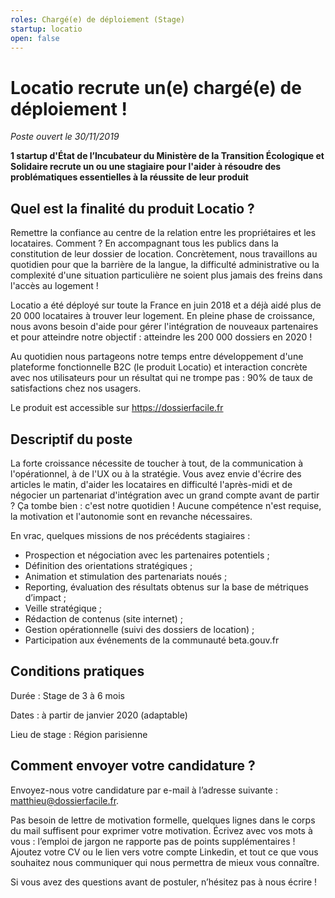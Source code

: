 ```yaml
---
roles: Chargé(e) de déploiement (Stage)
startup: locatio
open: false
---
```


# Locatio recrute un(e) chargé(e) de déploiement !

_Poste ouvert le 30/11/2019_

**1 startup d'État de l’Incubateur du Ministère de la Transition Écologique et Solidaire recrute un ou une stagiaire pour l'aider à résoudre des problématiques essentielles à la réussite de leur produit**

## Quel est la finalité du produit Locatio ?

Remettre la confiance au centre de la relation entre les propriétaires et les locataires. Comment ? En accompagnant tous les publics dans la constitution de leur dossier de location. Concrètement, nous travaillons au quotidien pour que la barrière de la langue, la difficulté administrative ou la complexité d'une situation particulière ne soient plus jamais des freins dans l'accès au logement !

Locatio a été déployé sur toute la France en juin 2018 et a déjà aidé plus de 20 000 locataires à trouver leur logement. En pleine phase de croissance, nous avons besoin d'aide pour gérer l'intégration de nouveaux partenaires et pour atteindre notre objectif : atteindre les 200 000 dossiers en 2020 !

Au quotidien nous partageons notre temps entre développement d'une plateforme fonctionnelle B2C (le produit Locatio) et interaction concrète avec nos utilisateurs pour un résultat qui ne trompe pas : 90% de taux de satisfactions chez nos usagers.

Le produit est accessible sur https://dossierfacile.fr

## Descriptif du poste

La forte croissance nécessite de toucher à tout, de la communication à l'opérationnel, à de l'UX ou à la stratégie. Vous avez envie d'écrire des articles le matin, d'aider les locataires en difficulté l'après-midi et de négocier un partenariat d'intégration avec un grand compte avant de partir ? Ça tombe bien : c'est notre quotidien ! Aucune compétence n'est requise, la motivation et l'autonomie sont en revanche nécessaires.

En vrac, quelques missions de nos précédents stagiaires :

- Prospection et négociation avec les partenaires potentiels ;
- Définition des orientations stratégiques ;
- Animation et stimulation des partenariats noués ;
- Reporting, évaluation des résultats obtenus sur la base de métriques d’impact ;
- Veille stratégique ;
- Rédaction de contenus (site internet) ;
- Gestion opérationnelle (suivi des dossiers de location) ;
- Participation aux événements de la communauté beta.gouv.fr 

## Conditions pratiques

Durée : Stage de 3 à 6 mois

Dates : à partir de janvier 2020 (adaptable)

Lieu de stage : Région parisienne


## Comment envoyer votre candidature ?

Envoyez-nous votre candidature par e-mail à l’adresse suivante : [matthieu@dossierfacile.fr](mailto:matthieu@dossierfacile.fr).

Pas besoin de lettre de motivation formelle, quelques lignes dans le corps du mail suffisent pour exprimer votre motivation. Écrivez avec vos mots à vous : l’emploi de jargon ne rapporte pas de points supplémentaires ! Ajoutez votre CV ou le lien vers votre compte Linkedin, et tout ce que vous souhaitez nous communiquer qui nous permettra de mieux vous connaître.

Si vous avez des questions avant de postuler, n’hésitez pas à nous écrire !
